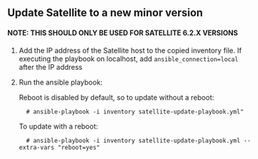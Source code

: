 ## Update Satellite to a new minor version
#### **NOTE: THIS SHOULD ONLY BE USED FOR SATELLITE 6.2.X VERSIONS**
1. Add the IP address of the Satellite host to the copied inventory file. If executing the playbook on localhost, add `ansible_connection=local` after the IP address
2. Run the ansible playbook:

   Reboot is disabled by default, so to update without a reboot:

   ```console
     # ansible-playbook -i inventory satellite-update-playbook.yml"
   ```

   To update with a reboot:

   ```console
     # ansible-playbook -i inventory satellite-update-playbook.yml --extra-vars "reboot=yes"
   ```
